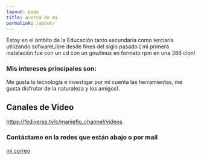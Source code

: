 ```yaml
---
layout: page
title: Acerca de mi
permalink: /about/
---
```


Estoy en el ámbito de la Educación tanto secundaria como terciaria utilizando sofwareLibre desde fines del siglo pasado ( mi primera instalación fue con un cd con un gnu/linux en formato rpm en una 386 clon!

### Mis intereses principales son:

Me gusta la tecnología e investigar por mi cuenta las herramientas, me gusta disfrutar de la naturaleza y los amigos!.

## Canales de Video
https://fediverse.tv/c/manieflo_channel/videos  


### Contáctame en la redes que están abajo o por mail

[mi correo](mailto:juflores4@abc.gob.ar)
